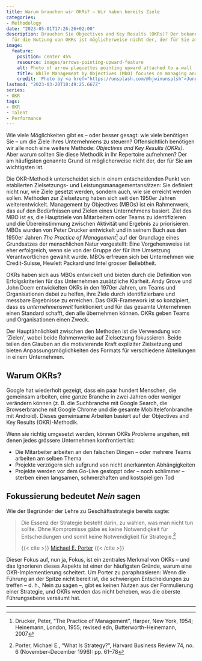 ```yaml
---
title: Warum brauchen wir OKRs? – Wir haben bereits Ziele
categories:
- Methodology
date: "2023-05-01T17:26:26+02:00"
description: Brauchen Sie Objectives and Key Results (OKRs)? Der bekannteste Grund
  für die Nutzung von OKRs ist möglicherweise nicht der, der für Sie am wichtigsten ist.
image:
  feature:
    position: center 45%
    resource: images/arrows-pointing-upward-feature
    alt: Photo of arrow plaquettes pointing upward attached to a wall
    title: While Management by Objectives (MbO) focuses on managing and assessing the individual, Objectives and Key Results (OKR) are concerned with results that are achievable only by team work
    credit: 'Photo by <a href="https://unsplash.com/@hjwinunsplsh">Jungwoo Hong</a> on <a href="https://unsplash.com/photos/cYUMaCqMYvI">Unsplash</a>'
lastmod: "2023-03-20T10:49:25.667Z"
series:
- OKR
tags:
- OKR
- Talent
- Performance
---
```


Wie viele Möglichkeiten gibt es – oder besser gesagt: wie viele benötigen Sie – um die Ziele Ihres Unternehmens zu steuern? Offensichtlich benötigen wir alle noch eine weitere Methode: *Objectives and Key Results (OKRs)*. Aber warum sollten Sie diese Methodik in Ihr Repertoire aufnehmen? Der am häufigsten genannte Grund ist möglicherweise nicht der, der für Sie am wichtigsten ist.

Die OKR-Methodik unterscheidet sich in einem entscheidenden Punkt von etablierten Zielsetzungs- und Leistungsmanagementansätzen: Sie definiert nicht nur, wie Ziele gesetzt werden, sondern auch, wie sie erreicht werden sollen.
Methoden zur Zielsetzung haben sich seit den 1950er Jahren weiterentwickelt. Management by Objectives (MBOs) ist ein Rahmenwerk, das auf den Bedürfnissen und Zielen eines Unternehmens basiert. Ziel des MBO ist es, die Hauptziele von Mitarbeitern oder Teams zu identifizieren und die Übereinstimmung zwischen Aktivität und Ergebnis zu priorisieren. MBOs wurden von Peter Drucker entwickelt und in seinem Buch aus den 1950er Jahren *The Practice of Management*[^practice-of-management] auf der Grundlage eines Grundsatzes der menschlichen Natur vorgestellt: Eine Vorgehensweise ist eher erfolgreich, wenn sie von der Gruppe der für ihre Umsetzung Verantwortlichen gewählt wurde. MBOs erfreuen sich bei Unternehmen wie Credit-Suisse, Hewlett Packard und Intel grosser Beliebtheit.

OKRs haben sich aus MBOs entwickelt und bieten durch die Definition von Erfolgskriterien für das Unternehmen zusätzliche Klarheit. Andy Grove und John Doerr entwickelten OKRs in den 1970er Jahren, um Teams und Organisationen dabei zu helfen, ihre Ziele durch identifizierbare und messbare Ergebnisse zu erreichen. Das OKR-Framework ist so konzipiert, dass es *unternehmensweit* funktioniert und für das gesamte Unternehmen einen Standard schafft, den alle übernehmen können. OKRs geben Teams und Organisationen einen Zweck.

Der Hauptähnlichkeit zwischen den Methoden ist die Verwendung von 'Zielen', wobei beide Rahmenwerke auf Zielsetzung fokussieren. Beide teilen den Glauben an die motivierende Kraft expliziter Zielsetzung und bieten Anpassungsmöglichkeiten des Formats für verschiedene Abteilungen in einem Unternehmen.

## Warum OKRs?

Google hat wiederholt gezeigt, dass ein paar hundert Menschen, die gemeinsam arbeiten, eine ganze Branche in zwei Jahren oder weniger verändern können (z. B. die Suchbranche mit Google Search, die Browserbranche mit Google Chrome und die gesamte Mobiltelefonbranche mit Android). Dieses gemeinsame Arbeiten basiert auf der Objectives and Key Results (OKR)-Methodik.

Wenn sie richtig umgesetzt werden, können OKRs Probleme angehen, mit denen jedes grössere Unternehmen konfrontiert ist:

- Die Mitarbeiter arbeiten an den falschen Dingen – oder mehrere Teams arbeiten am selben Thema
- Projekte verzögern sich aufgrund von nicht anerkannten Abhängigkeiten
- Projekte werden vor dem Go-Live gestoppt oder – noch schlimmer – sterben einen langsamen, schmerzhaften und kostspieligen Tod

## Fokussierung bedeutet *Nein* sagen

Wie der Begründer der Lehre zu Geschäftsstrategie bereits sagte:

> Die Essenz der Strategie besteht darin, zu wählen, was man nicht tun sollte. Ohne Kompromisse gäbe es keine Notwendigkeit für Entscheidungen und somit keine Notwendigkeit für Strategie.[^what-is-strategy]
>
> {{< cite >}} [Michael E. Porter](https://de.wikipedia.org/wiki/Michael_E._Porter) {{< /cite >}}

Dieser Fokus auf, nun ja, Fokus, ist ein zentrales Merkmal von OKRs – und das Ignorieren dieses Aspekts ist einer der häufigsten Gründe, warum eine OKR-Implementierung scheitert. Um Porter zu paraphrasieren: Wenn die Führung an der Spitze nicht bereit ist, die schwierigen Entscheidungen zu treffen – d. h., Nein zu sagen –, gibt es keinen Nutzen aus der Formulierung einer Strategie, und OKRs werden das nicht beheben, was die oberste Führungsebene versäumt hat.

----

[^practice-of-management]: Drucker, Peter, “The Practice of Management”, Harper, New York, 1954; Heinemann, London, 1955; revised edn, Butterworth-Heinemann, 2007

[^what-is-strategy]: Porter, Michael E., “What Is Strategy?”, Harvard Business Review 74, no. 6 (November–December 1996): pp. 61–78
